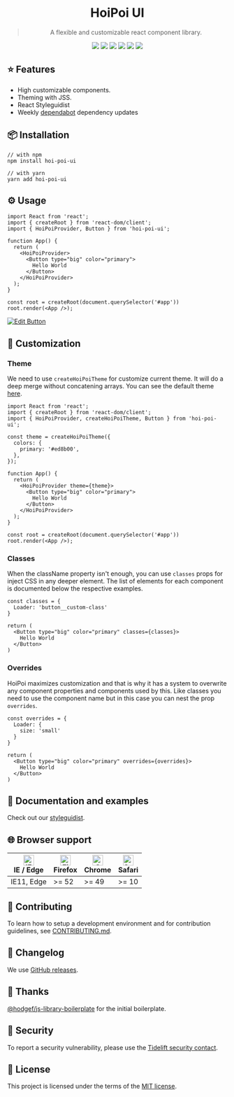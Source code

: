  <div align="center">
  <h1>HoiPoi UI</h1>
  <blockquote>A flexible and customizable react component library.</blockquote>
  <img src="https://img.shields.io/npm/l/hoi-poi-ui.svg?style=flat-square" /> <img src="https://img.shields.io/npm/v/hoi-poi-ui.svg?style=flat-square" /> <img src="https://img.shields.io/travis/com/ForceManager/hoi-poi-ui/master.svg?style=flat-square" /> <img src="https://img.shields.io/david/ForceManager/hoi-poi-ui.svg?style=flat-square" /> <img src="https://img.shields.io/david/dev/ForceManager/hoi-poi-ui.svg?style=flat-square" /> <img src="https://api.dependabot.com/badges/status?host=github&repo=ForceManager/hoi-poi-ui&style=flat-square" />

</div>

## ⭐️ Features

-   High customizable components.
-   Theming with JSS.
-   React Styleguidist
-   Weekly [dependabot](https://dependabot.com) dependency updates

## 📦 Installation

```
// with npm
npm install hoi-poi-ui

// with yarn
yarn add hoi-poi-ui
```

## ⚙️ Usage

```
import React from 'react';
import { createRoot } from 'react-dom/client';
import { HoiPoiProvider, Button } from 'hoi-poi-ui';

function App() {
  return (
    <HoiPoiProvider>
      <Button type="big" color="primary">
        Hello World
      </Button>
    </HoiPoiProvider>
  );
}

const root = createRoot(document.querySelector('#app'))
root.render(<App />);
```

[![Edit Button](https://codesandbox.io/static/img/play-codesandbox.svg)](https://codesandbox.io/s/9kz3q68qw)

## 💎 Customization

### Theme

We need to use `createHoiPoiTheme` for customize current theme. It will do a deep merge without concatening arrays.
You can see the default theme [here](https://github.com/ForceManager/hoi-poi-ui/blob/master/src/utils/styles/defaultTheme.js).

```
import React from 'react';
import { createRoot } from 'react-dom/client';
import { HoiPoiProvider, createHoiPoiTheme, Button } from 'hoi-poi-ui';

const theme = createHoiPoiTheme({
  colors: {
    primary: '#ed8b00',
  },
});

function App() {
  return (
    <HoiPoiProvider theme={theme}>
      <Button type="big" color="primary">
        Hello World
      </Button>
    </HoiPoiProvider>
  );
}

const root = createRoot(document.querySelector('#app'))
root.render(<App />);
```

### Classes

When the className property isn't enough, you can use `classes` props for inject CSS in any deeper element.
The list of elements for each component is documented below the respective examples.

```
const classes = {
  Loader: 'button__custom-class'
}

return (
  <Button type="big" color="primary" classes={classes}>
    Hello World
  </Button>
)
```

### Overrides

HoiPoi maximizes customization and that is why it has a system to overwrite any component properties and components used by this. Like classes you need to use the component name but in this case you can nest the prop `overrides`.

```
const overrides = {
  Loader: {
    size: 'small'
  }
}

return (
  <Button type="big" color="primary" overrides={overrides}>
    Hello World
  </Button>
)
```

## 📜 Documentation and examples

Check out our [styleguidist](https://forcemanager.github.io/hoi-poi-ui/).

## 🌐 Browser support

| [<img src="https://raw.githubusercontent.com/alrra/browser-logos/master/src/edge/edge_48x48.png" alt="IE / Edge" width="24px" height="24px" />](http://godban.github.io/browsers-support-badges/)</br>IE / Edge | [<img src="https://raw.githubusercontent.com/alrra/browser-logos/master/src/firefox/firefox_48x48.png" alt="Firefox" width="24px" height="24px" />](http://godban.github.io/browsers-support-badges/)</br>Firefox | [<img src="https://raw.githubusercontent.com/alrra/browser-logos/master/src/chrome/chrome_48x48.png" alt="Chrome" width="24px" height="24px" />](http://godban.github.io/browsers-support-badges/)</br>Chrome | [<img src="https://raw.githubusercontent.com/alrra/browser-logos/master/src/safari/safari_48x48.png" alt="Safari" width="24px" height="24px" />](http://godban.github.io/browsers-support-badges/)</br>Safari |
| --------------------------------------------------------------------------------------------------------------------------------------------------------------------------------------------------------------- | ----------------------------------------------------------------------------------------------------------------------------------------------------------------------------------------------------------------- | ------------------------------------------------------------------------------------------------------------------------------------------------------------------------------------------------------------- | ------------------------------------------------------------------------------------------------------------------------------------------------------------------------------------------------------------- |
| IE11, Edge                                                                                                                                                                                                      | >= 52                                                                                                                                                                                                             | >= 49                                                                                                                                                                                                         | >= 10                                                                                                                                                                                                         |

## 🙌 Contributing

To learn how to setup a development environment and for contribution guidelines, see [CONTRIBUTING.md](/CONTRIBUTING.md).

## 📜 Changelog

We use [GitHub releases](https://github.com/ForceManager/hoi-poi-ui/releases).

## 🌮 Thanks

[@hodgef/js-library-boilerplate](https://github.com/hodgef/js-library-boilerplate) for the initial boilerplate.

## 🔐 Security

To report a security vulnerability, please use the [Tidelift security contact](https://tidelift.com/security).

## 📄 License

This project is licensed under the terms of the
[MIT license](/LICENSE).
